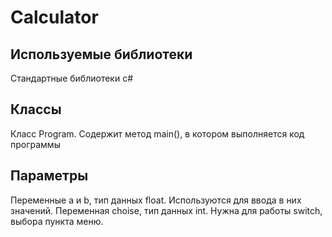 # Calculator
<h2>Используемые библиотеки</h1>

Стандартные библиотеки c#

<h2>Классы</h2>

Класс Program. Содержит метод main(), в котором выполняется код программы

<h2>Параметры</h2>

Переменные a и b, тип данных float. Используются для ввода в них значений.
Переменная choise, тип данных int. Нужна для работы switch, выбора пункта меню.
